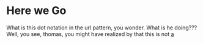# Here we Go

What is this dot notation in the url pattern, you wonder. What is he doing???
Well, you see, thomas, you might have realized by that this is not
<a href="/staff/doc/you.might.have.realized.by.now.that.this.is.not.a/"
    >a</a>
